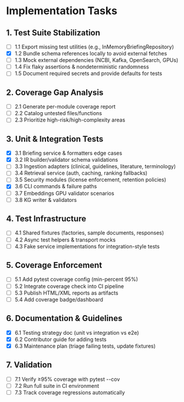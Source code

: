 # Implementation Tasks

## 1. Test Suite Stabilization
- [ ] 1.1 Export missing test utilities (e.g., InMemoryBriefingRepository)
- [x] 1.2 Bundle schema references locally to avoid external fetches
- [ ] 1.3 Mock external dependencies (NCBI, Kafka, OpenSearch, GPUs)
- [ ] 1.4 Fix flaky assertions & nondeterministic randomness
- [ ] 1.5 Document required secrets and provide defaults for tests

## 2. Coverage Gap Analysis
- [ ] 2.1 Generate per-module coverage report
- [ ] 2.2 Catalog untested files/functions
- [ ] 2.3 Prioritize high-risk/high-complexity areas

## 3. Unit & Integration Tests
- [x] 3.1 Briefing service & formatters edge cases
- [x] 3.2 IR builder/validator schema validations
- [ ] 3.3 Ingestion adapters (clinical, guidelines, literature, terminology)
- [ ] 3.4 Retrieval service (auth, caching, ranking fallbacks)
- [ ] 3.5 Security modules (license enforcement, retention policies)
- [x] 3.6 CLI commands & failure paths
- [ ] 3.7 Embeddings GPU validator scenarios
- [ ] 3.8 KG writer & validators

## 4. Test Infrastructure
- [ ] 4.1 Shared fixtures (factories, sample documents, responses)
- [ ] 4.2 Async test helpers & transport mocks
- [ ] 4.3 Fake service implementations for integration-style tests

## 5. Coverage Enforcement
- [ ] 5.1 Add pytest coverage config (min-percent 95%)
- [ ] 5.2 Integrate coverage check into CI pipeline
- [ ] 5.3 Publish HTML/XML reports as artifacts
- [ ] 5.4 Add coverage badge/dashboard

## 6. Documentation & Guidelines
- [x] 6.1 Testing strategy doc (unit vs integration vs e2e)
- [x] 6.2 Contributor guide for adding tests
- [x] 6.3 Maintenance plan (triage failing tests, update fixtures)

## 7. Validation
- [ ] 7.1 Verify ≥95% coverage with pytest --cov
- [ ] 7.2 Run full suite in CI environment
- [ ] 7.3 Track coverage regressions automatically
